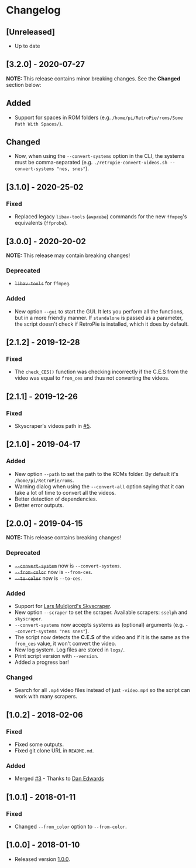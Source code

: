 # Changelog

## [Unreleased]

* Up to date

## [3.2.0] - 2020-07-27

**NOTE:** This release contains minor breaking changes. See the **Changed** section below:

## Added

* Support for spaces in ROM folders (e.g. `/home/pi/RetroPie/roms/Some Path With Spaces/`).

## Changed

* Now, when using the `--convert-systems` option in the CLI, the systems must be comma-separated (e.g. `./retropie-convert-videos.sh --convert-systems "nes, snes"`).

## [3.1.0] - 2020-25-02

### Fixed

* Replaced legacy `libav-tools` (~~`avprobe`~~) commands for the new `ffmpeg`'s equivalents (`ffprobe`).

## [3.0.0] - 2020-20-02

**NOTE:** This release may contain breaking changes!

### Deprecated

* ~~`libav-tools`~~ for `ffmpeg`.

### Added

* New option `--gui` to start the GUI. It lets you perform all the functions, but in a more friendly manner. If `standalone` is passed as a parameter, the script doesn't check if RetroPie is installed, which it does by default.

## [2.1.2] - 2019-12-28

### Fixed

* The `check_CES()` function was checking incorrectly if the C.E.S from the video was equal to `from_ces` and thus not converting the videos.

## [2.1.1] - 2019-12-26

### Fixed

* Skyscraper's videos path in [#5](https://github.com/hiulit/RetroPie-Convert-Videos/pull/5).

## [2.1.0] - 2019-04-17

### Added

* New option `--path` to set the path to the ROMs folder. By default it's `/home/pi/RetroPie/roms`.
* Warning dialog when using the `--convert-all` option saying that it can take a lot of time to convert all the videos.
* Better detection of dependencies.
* Better error outputs.

## [2.0.0] - 2019-04-15

**NOTE:** This release contains breaking changes!

### Deprecated

* ~~`--convert-system`~~ now is `--convert-systems`.
* ~~`--from-color`~~ now is `--from-ces`.
* ~~`--to-color`~~ now is `--to-ces`.

### Added

* Support for [Lars Muldjord's Skyscraper](https://github.com/retropie/retropie-setup/wiki/scraper#lars-muldjords-skyscraper).
* New option `--scraper` to set the scraper. Available scrapers: `sselph` and `skyscraper`.
* `--convert-systems` now accepts systems as (optional) arguments (e.g. `--convert-systems "nes snes"`).
* The script now detects the **C.E.S** of the video and if it is the same as the `from_ces` value, it won't convert the video.
* New log system. Log files are stored in `logs/`.
* Print script version with `--version`.
* Added a progress bar!

### Changed

* Search for all `.mp4` video files instead of just `-video.mp4` so the script can work with many scrapers.

## [1.0.2] - 2018-02-06

### Fixed

* Fixed some outputs.
* Fixed git clone URL in `README.md`.

### Added

* Merged [#3](https://github.com/hiulit/RetroPie-Convert-Videos/pull/3) - Thanks to [Dan Edwards](https://github.com/edwardsd97) 

## [1.0.1] - 2018-01-11

### Fixed

* Changed `--from_color` option to `--from-color`.

## [1.0.0] - 2018-01-10

* Released version [1.0.0](https://github.com/hiulit/RetroPie-Fun-Facts-Splashscreens/releases/tag/1.0.0).
